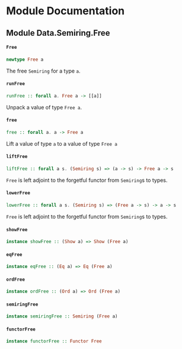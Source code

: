 # Module Documentation

## Module Data.Semiring.Free

#### `Free`

``` purescript
newtype Free a
```

The free `Semiring` for a type `a`.

#### `runFree`

``` purescript
runFree :: forall a. Free a -> [[a]]
```

Unpack a value of type `Free a`.

#### `free`

``` purescript
free :: forall a. a -> Free a
```

Lift a value of type `a` to a value of type `Free a`

#### `liftFree`

``` purescript
liftFree :: forall a s. (Semiring s) => (a -> s) -> Free a -> s
```

`Free` is left adjoint to the forgetful functor from `Semiring`s to types.

#### `lowerFree`

``` purescript
lowerFree :: forall a s. (Semiring s) => (Free a -> s) -> a -> s
```

`Free` is left adjoint to the forgetful functor from `Semiring`s to types.

#### `showFree`

``` purescript
instance showFree :: (Show a) => Show (Free a)
```


#### `eqFree`

``` purescript
instance eqFree :: (Eq a) => Eq (Free a)
```


#### `ordFree`

``` purescript
instance ordFree :: (Ord a) => Ord (Free a)
```


#### `semiringFree`

``` purescript
instance semiringFree :: Semiring (Free a)
```


#### `functorFree`

``` purescript
instance functorFree :: Functor Free
```